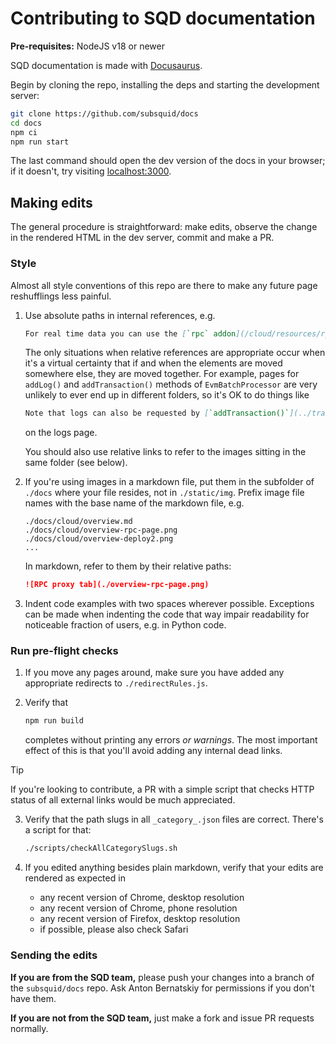 # Contributing to SQD documentation

**Pre-requisites:** NodeJS v18 or newer

SQD documentation is made with [Docusaurus](https://docusaurus.io).

Begin by cloning the repo, installing the deps and starting the development server:
```bash
git clone https://github.com/subsquid/docs
cd docs
npm ci
npm run start
```
The last command should open the dev version of the docs in your browser; if it doesn't, try visiting [localhost:3000](http://localhost:3000).

## Making edits

The general procedure is straightforward: make edits, observe the change in the rendered HTML in the dev server, commit and make a PR.

### Style

Almost all style conventions of this repo are there to make any future page reshufflings less painful.

1. Use absolute paths in internal references, e.g.
   ```markdown
   For real time data you can use the [`rpc` addon](/cloud/resources/rpc-proxy).
   ```

   The only situations when relative references are appropriate occur when it's a virtual certainty that if and when the elements are moved somewhere else, they are moved together. For example, pages for `addLog()` and `addTransaction()` methods of `EvmBatchProcessor` are very unlikely to ever end up in different folders, so it's OK to do things like
   ```markdown
   Note that logs can also be requested by [`addTransaction()`](../transactions) ...
   ```
   on the logs page.

   You should also use relative links to refer to the images sitting in the same folder (see below). 

2. If you're using images in a markdown file, put them in the subfolder of `./docs` where your file resides, not in `./static/img`. Prefix image file names with the base name of the markdown file, e.g.
   ```
   ./docs/cloud/overview.md
   ./docs/cloud/overview-rpc-page.png
   ./docs/cloud/overview-deploy2.png
   ...
   ```

   In markdown, refer to them by their relative paths:
   ```markdown
   ![RPC proxy tab](./overview-rpc-page.png)
   ```

3. Indent code examples with two spaces wherever possible. Exceptions can be made when indenting the code that way impair readability for noticeable fraction of users, e.g. in Python code.

### Run pre-flight checks

1. If you move any pages around, make sure you have added any appropriate redirects to `./redirectRules.js`.

2. Verify that
   ```bash
   npm run build
   ```
   completes without printing any errors _or warnings_. The most important effect of this is that you'll avoid adding any internal dead links.

> [!TIP]
> If you're looking to contribute, a PR with a simple script that checks HTTP status of all external links would be much appreciated.

3. Verify that the path slugs in all `_category_.json` files are correct. There's a script for that:
   ```bash
   ./scripts/checkAllCategorySlugs.sh
   ```

4. If you edited anything besides plain markdown, verify that your edits are rendered as expected in
   - any recent version of Chrome, desktop resolution
   - any recent version of Chrome, phone resolution
   - any recent version of Firefox, desktop resolution
   - if possible, please also check Safari

### Sending the edits

**If you are from the SQD team,** please push your changes into a branch of the `subsquid/docs` repo. Ask Anton Bernatskiy for permissions if you don't have them.

**If you are not from the SQD team,** just make a fork and issue PR requests normally.
